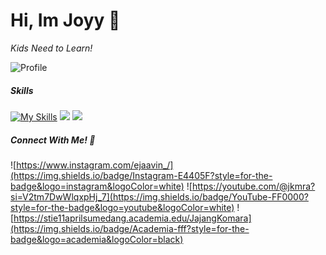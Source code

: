 # Hi, Im Joyy 👋
*Kids Need to Learn!*



![Profile](https://media2.giphy.com/media/v1.Y2lkPTc5MGI3NjExa2ViNXpyMzBtZmRhYW5xbXZ1b3IzcWkxbGo4MDFkaWw4MWJqcDFrMyZlcD12MV9pbnRlcm5hbF9naWZfYnlfaWQmY3Q9Zw/oJjxexthHrPbi/giphy.gif)




##### **Skills** 
[![My Skills](https://skillicons.dev/icons?i=css,html,php&theme=dark)](https://skillicons.dev)
<img src="https://img.shields.io/badge/Canva-%2300C4CC.svg?&style=for-the-badge&logo=Canva&logoColor=white"/> <img src="https://img.shields.io/badge/Figma-F24E1E?style=for-the-badge&logo=figma&logoColor=white"/>

##### **Connect With Me!** 📲
![https://www.instagram.com/ejaavin_/](https://img.shields.io/badge/Instagram-E4405F?style=for-the-badge&logo=instagram&logoColor=white) ![https://youtube.com/@jkmra?si=V2tm7DwWlqxpHj_7](https://img.shields.io/badge/YouTube-FF0000?style=for-the-badge&logo=youtube&logoColor=white) ![https://stie11aprilsumedang.academia.edu/JajangKomara](https://img.shields.io/badge/Academia-fff?style=for-the-badge&logo=academia&logoColor=black)